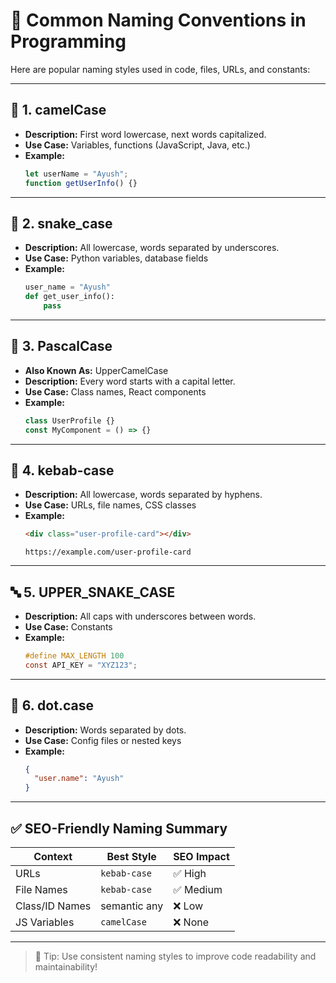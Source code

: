 # 🧠 Common Naming Conventions in Programming

Here are popular naming styles used in code, files, URLs, and constants:

---

## 🐫 1. camelCase
- **Description:** First word lowercase, next words capitalized.
- **Use Case:** Variables, functions (JavaScript, Java, etc.)
- **Example:**
  ```javascript
  let userName = "Ayush";
  function getUserInfo() {}
  ```

---

## 🐍 2. snake_case
- **Description:** All lowercase, words separated by underscores.
- **Use Case:** Python variables, database fields
- **Example:**
  ```python
  user_name = "Ayush"
  def get_user_info():
      pass
  ```

---

## 🐘 3. PascalCase
- **Also Known As:** UpperCamelCase
- **Description:** Every word starts with a capital letter.
- **Use Case:** Class names, React components
- **Example:**
  ```js
  class UserProfile {}
  const MyComponent = () => {}
  ```

---

## 📎 4. kebab-case
- **Description:** All lowercase, words separated by hyphens.
- **Use Case:** URLs, file names, CSS classes
- **Example:**
  ```html
  <div class="user-profile-card"></div>
  ```
  ```
  https://example.com/user-profile-card
  ```

---

## 🔤 5. UPPER_SNAKE_CASE
- **Description:** All caps with underscores between words.
- **Use Case:** Constants
- **Example:**
  ```c
  #define MAX_LENGTH 100
  const API_KEY = "XYZ123";
  ```

---

## 🧪 6. dot.case
- **Description:** Words separated by dots.
- **Use Case:** Config files or nested keys
- **Example:**
  ```json
  {
    "user.name": "Ayush"
  }
  ```

---

## ✅ SEO-Friendly Naming Summary

| Context        | Best Style     | SEO Impact |
|----------------|----------------|------------|
| URLs           | `kebab-case`   | ✅ High     |
| File Names     | `kebab-case`   | ✅ Medium   |
| Class/ID Names | semantic any   | ❌ Low      |
| JS Variables   | `camelCase`    | ❌ None     |

---

> 📝 Tip: Use consistent naming styles to improve code readability and maintainability!
